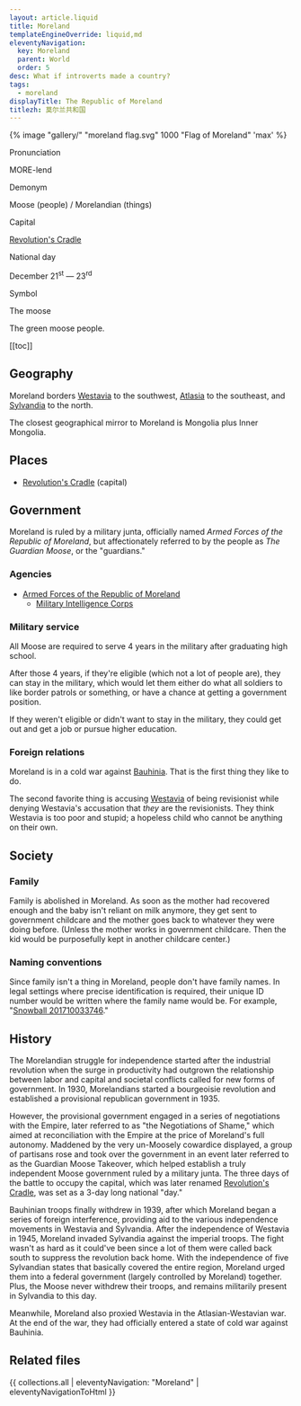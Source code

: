 ```yaml
---
layout: article.liquid
title: Moreland
templateEngineOverride: liquid,md
eleventyNavigation:
  key: Moreland
  parent: World
  order: 5
desc: What if introverts made a country?
tags:
  - moreland
displayTitle: The Republic of Moreland
titlezh: 莫尔兰共和国
---
```


{% image "gallery/" "moreland flag.svg" 1000 "Flag of Moreland" 'max' %}

<div class="attr">
  <p>Pronunciation</p>
  <p>MORE-lend</p>
  <p>Demonym</p>
  <p>Moose (people) / Morelandian (things)</p>
  <p>Capital</p>
  <p><a href="/world/moreland/revolutions-cradle/">Revolution's Cradle</a></p>
  <p>National day</p>
  <p>December 21<sup>st</sup> — 23<sup>rd</sup></p>
  <p>Symbol</p>
  <p>The moose</p>
</div>

The green moose people.

[[toc]]

## Geography

Moreland borders [Westavia](/world/westavia/) to the southwest, [Atlasia](/world/atlasia/) to the southeast, and [Sylvandia](/world/sylvandia/) to the north.

The closest geographical mirror to Moreland is Mongolia plus Inner Mongolia.

## Places

- [Revolution's Cradle](/world/moreland/revolutions-cradle/) (capital)

## Government

Moreland is ruled by a military junta, officially named *Armed Forces of the Republic of Moreland*, but affectionately referred to by the people as *The Guardian Moose*, or the "guardians."

### Agencies

- [Armed Forces of the Republic of Moreland](/world/moreland/guardian-moose/)
	- [Military Intelligence Corps](/world/moreland/guardian-moose/mic/)

### Military service

All Moose are required to serve 4 years in the military after graduating high school.

After those 4 years, if they're eligible (which not a lot of people are), they can stay in the military, which would let them either do what all soldiers to like border patrols or something, or have a chance at getting a government position.

If they weren't eligible or didn't want to stay in the military, they could get out and get a job or pursue higher education.

### Foreign relations

Moreland is in a cold war against [Bauhinia](/world/bauhinia/). That is the first thing they like to do.

The second favorite thing is accusing [Westavia](/world/westavia/) of being revisionist while denying Westavia's accusation that *they* are the revisionists. They think Westavia is too poor and stupid; a hopeless child who cannot be anything on their own.

## Society

### Family

Family is abolished in Moreland. As soon as the mother had recovered enough and the baby isn't reliant on milk anymore, they get sent to government childcare and the mother goes back to whatever they were doing before. (Unless the mother works in government childcare. Then the kid would be purposefully kept in another childcare center.)

### Naming conventions

Since family isn't a thing in Moreland, people don't have family names. In legal settings where precise identification is required, their unique ID number would be written where the family name would be. For example, "[Snowball 201710033746](/characters/snowball/)."

## History

The Morelandian struggle for independence started after the industrial revolution when the surge in productivity had outgrown the relationship between labor and capital and societal conflicts called for new forms of government. In 1930, Morelandians started a bourgeoisie revolution and established a provisional republican government in 1935.

However, the provisional government engaged in a series of negotiations with the Empire, later referred to as "the Negotiations of Shame," which aimed at reconciliation with the Empire at the price of Moreland's full autonomy. Maddened by the very un-Moosely cowardice displayed, a group of partisans rose and took over the government in an event later referred to as the Guardian Moose Takeover, which helped establish a truly independent Moose government ruled by a military junta. The three days of the battle to occupy the capital, which was later renamed [Revolution's Cradle](/world/moreland/revolutions-cradle/), was set as a 3-day long national "day."

Bauhinian troops finally withdrew in 1939, after which Moreland began a series of foreign interference, providing aid to the various independence movements in Westavia and Sylvandia. After the independence of Westavia in 1945, Moreland invaded Sylvandia against the imperial troops. The fight wasn't as hard as it could've been since a lot of them were called back south to suppress the revolution back home. With the independence of five Sylvandian states that basically covered the entire region, Moreland urged them into a federal government (largely controlled by Moreland) together. Plus, the Moose never withdrew their troops, and remains militarily present in Sylvandia to this day.

Meanwhile, Moreland also proxied Westavia in the Atlasian-Westavian war. At the end of the war, they had officially entered a state of cold war against Bauhinia.

## Related files

{{ collections.all | eleventyNavigation: "Moreland" | eleventyNavigationToHtml }}
